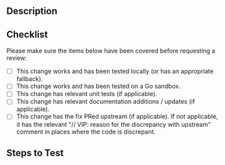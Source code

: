 <!--
## For Automatticians!

:wave: Just a quick reminder that this is a public repo. Please don't include any internal links or sensitive data (like PII, private code, client names, site URLs, etc. If you're not sure if something is safe to share, please just ask!

If you're not an Automattician, welcome! We look forward to your contribution! :heart:
-->
## Description
<!--
A few sentences describing the overall goals of the Pull Request.

Should include any special considerations, decisions, and links to relevant GitHub issues.

Please don't include internal or private links :)

If the change can be of benefit to upstream, please PR there as well: https://github.com/10up/ElasticPress.
If it's VIP-specific, please denote with a comment prefixed by "VIP: " explaining the why behind the discrepancy.
i.e. "// VIP: Removed block where advanced pagination cannot not be used with nobulk"
-->

## Checklist

Please make sure the items below have been covered before requesting a review:

- [ ] This change works and has been tested locally (or has an appropriate fallback).
- [ ] This change works and has been tested on a Go sandbox.
- [ ] This change has relevant unit tests (if applicable).
- [ ] This change has relevant documentation additions / updates (if applicable).
- [ ] This change has the fix PRed upstream (if applicable). If not applicable, it has the relevant "// VIP: reason for the discrepancy with upstream" comment in places where the code is discrepant.

## Steps to Test
<!--
Outline the steps to test and verify the PR here.

Example:

1. Check out PR.
1. Go to `wp-admin` > `Tools` > `Bakery`
1. Click on "Bake Cookies" button.
1. Verify cookies are delicious.
-->

